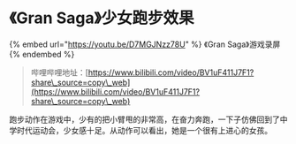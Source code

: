 # 《Gran Saga》少女跑步效果

{% embed url="https://youtu.be/D7MGJNzz78U" %}
《Gran Saga》游戏录屏
{% endembed %}

> 哔哩哔哩地址：[https://www.bilibili.com/video/BV1uF411J7F1?share\_source=copy\_web](https://www.bilibili.com/video/BV1uF411J7F1?share\_source=copy\_web)

跑步动作在游戏中，少有的把小臂甩的非常高，在奋力奔跑，一下子仿佛回到了中学时代运动会，少女感十足。从动作可以看出，她是一个很有上进心的女孩。
